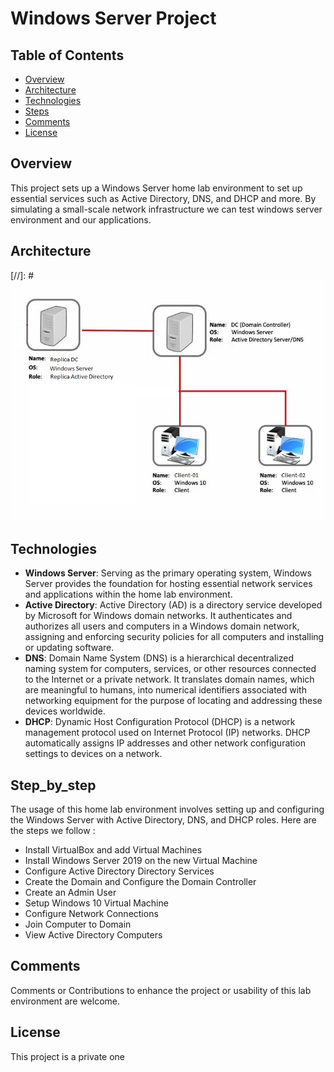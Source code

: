 # Windows Server Project
## Table of Contents

- [Overview](#overview)
- [Architecture](#architecture)
- [Technologies](#technologies)
- [Steps](#Step_by_step)
- [Comments](#comments)
- [License](#license)

## Overview

This project sets up a Windows Server home lab environment to set up essential services such as Active Directory, DNS, and DHCP and more. By simulating a small-scale network infrastructure we can test windows server environment and our applications.

## Architecture

[//]: # ![Diagram of the system](<Diagram-system.jpg>)

## Technologies

- **Windows Server**: Serving as the primary operating system, Windows Server provides the foundation for hosting essential network services and applications within the home lab environment.
- **Active Directory**: Active Directory (AD) is a directory service developed by Microsoft for Windows domain networks. It authenticates and authorizes all users and computers in a Windows domain network, assigning and enforcing security policies for all computers and installing or updating software.
- **DNS**: Domain Name System (DNS) is a hierarchical decentralized naming system for computers, services, or other resources connected to the Internet or a private network. It translates domain names, which are meaningful to humans, into numerical identifiers associated with networking equipment for the purpose of locating and addressing these devices worldwide.
- **DHCP**: Dynamic Host Configuration Protocol (DHCP) is a network management protocol used on Internet Protocol (IP) networks. DHCP automatically assigns IP addresses and other network configuration settings to devices on a network.

## Step_by_step

The usage of this home lab environment involves setting up and configuring the Windows Server with Active Directory, DNS, and DHCP roles. Here are the steps we follow :
- Install VirtualBox and add Virtual Machines
- Install Windows Server 2019 on the new Virtual Machine
- Configure Active Directory Directory Services
- Create the Domain and Configure the Domain Controller
- Create an Admin User
- Setup Windows 10 Virtual Machine
- Configure Network Connections
- Join Computer to Domain
- View Active Directory Computers

## Comments

Comments or Contributions to enhance the project or usability of this lab environment are welcome. 

## License

This project is a private one